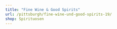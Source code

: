 ```yaml
---
title: "Fine Wine & Good Spirits"
url: /pittsburgh/fine-wine-und-good-spirits-19/
shop: Spirituosen
---
```

